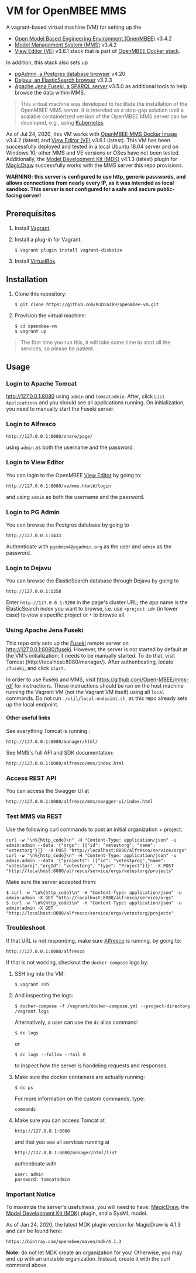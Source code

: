# VM for OpenMBEE MMS

A vagrant-based virtual machine (VM) for setting up the 
* [Open Model Based Engineering Environment (OpenMBEE)][openmbee] v3.4.2
* [Model Management System (MMS)][mms] v3.4.2
* [View Editor (VE)][view-editor] v3.6.1
stack that is part of [OpenMBEE Docker stack][docker-image].

In addition, this stack also sets up
* [pgAdmin, a Postgres database browser][pgadmin] v4.20
* [Dejavu, an ElasticSearch browser][dejavu] v3.2.3
* [Apache Jena Fuseki, a SPARQL server][fuseki] v3.5.0
as additional tools to help browse the data within MMS.

> This virtual machine was developed to facilitate the installation of the OpenMBEE MMS server.
It is intended as a stop-gap solution until a scalable containerized version of the OpenMBEE MMS server can be developed, e.g., using [Kubernetes][kubernetes].

As of Jul 24, 2020, this VM works with [OpenMBEE MMS Docker Image][docker-image] v3.4.2 (latest) and [View Editor (VE)][view-editor] v3.6.1 (latest).  This VM has been successfully deployed and tested in a local Ubuntu 18.04 server and on Windows 10; other MMS and VE versions or OSes have not been tested.  Additionally, the [Model Development Kit (MDK)][mdk] v4.1.3 (latest) plugin for [MagicDraw][magicdraw] successfully works with the MMS server this repo provisions.

**WARNING: this server is configured to use http, generic passwords, and allows connections from nearly every IP, as it was intended as local sandbox. This server is not configured for a safe and secure public-facing server!**

## Prerequisites
1. Install [Vagrant][vagrant].

2. Install a plug-in for Vagrant:
    ```
    $ vagrant plugin install vagrant-disksize
    ```

3. Install [VirtualBox][virtualbox].


## Installation
1. Clone this repository:
    ```
    $ git clone https://github.com/MJDiaz89/openmbee-vm.git
    ```

2. Provision the virtual machine:
    ```
    $ cd openmbee-vm
    $ vagrant up
    ```

> The first time you run this, it will take some time to start all the services, so please be patient.


## Usage

### Login to Apache Tomcat
   http://127.0.0.1:8080
using `admin` and `tomcatadmin`.  After, click `List Applications` and you should see all applications running.  On initialization, you need to manually start the Fuseki server.

### Login to Alfresco
    http://127.0.0.1:8080/share/page/
using `admin` as both the username and the password.

### Login to View Editor
You can login to the OpenMBEE [View Editor][view-editor] by going to:

    http://127.0.0.1:8080/ve/mms.html#/login

and using `admin` as both the username and the password.

### Login to PG Admin
You can browse the Postgres database by going to

    http://127.0.0.1:5433

Authenticate with `pgadmin4@pgadmin.org` as the user and `admin` as the password.

### Login to Dejavu
You can browse the ElasticSearch database through Dejavu by going to

    http://127.0.0.1:1358

Enter `http://127.0.0.1:9200` in the page's cluster URL; the app name is the ElasticSearch index you want to browse, i.e. use `<project id>` (in lower case) to view a specific project or `*` to browse all.

### Using Apache Jena Fuseki
This repo only sets up the [Fuseki][fuseki] remote server on http://127.0.0.1:8080/fuseki.  However, the server is not started by default at the VM's initialization; it needs to be manually started. To do that, visit Tomcat (http://localhost:8080/manager/).  After authenticating, locate `/fuseki`, and click `start.`

In order to use Fuseki and MMS, visit https://github.com/Open-MBEE/mms-rdf for instructions.  Those instructions should be ran on the host machine running the Vagrant VM (not the Vagrant VM itself) using all `local` commands. Do not run `./util/local-endpoint.sh`, as this repo already sets up the local endpoint.

#### Other useful links
See everything Tomcat is running :

    http://127.0.0.1:8080/manager/html/


See MMS's full API and SDK documentation:

    http://127.0.0.1:8080/alfresco/mms/index.html


### Access REST API
You can access the Swagger UI at

    http://127.0.0.1:8080/alfresco/mms/swagger-ui/index.html


### Test MMS via REST 
Use the following curl commands to post an initial organization + project:
```
curl -w "\n%{http_code}\n" -H "Content-Type: application/json" -u admin:admin --data '{"orgs": [{"id": "vetestorg", "name": "vetestorg"}]}' -X POST "http://localhost:8080/alfresco/service/orgs"
curl -w "\n%{http_code}\n" -H "Content-Type: application/json" -u admin:admin --data '{"projects": [{"id": "vetestproj","name": "vetestproj","orgId": "vetestorg", "type": "Project"}]}' -X POST "http://localhost:8080/alfresco/service/orgs/vetestorg/projects"
```

Make sure the server accepted them:
````
$ curl -w "\n%{http_code}\n" -H "Content-Type: application/json" -u admin:admin -X GET "http://localhost:8080/alfresco/service/orgs"
$ curl -w "\n%{http_code}\n" -H "Content-Type: application/json" -u admin:admin -X GET "http://localhost:8080/alfresco/service/orgs/vetestorg/projects"
````


### Troubleshoot
If that URL is not responding, make sure [Alfresco][alfresco] is running, by going to:

    http://127.0.0.1:8080/alfresco

If that is not working, checkout the `docker-compose` logs by:

1. SSH'ing into the VM:

    ```
    $ vagrant ssh
    ```

2. And inspecting the logs:

    ```
    $ docker-compose -f /vagrant/docker-compose.yml --project-directory /vagrant logs
    ```
    
    Alternatively, a user can use the `dc` alias command:
    
    ```
    $ dc logs
    ``` 
    
    or

    ```
    $ dc logs --follow --tail 0
    ```

    to inspect how the server is handeling requests and responses.

3. Make sure the docker containers are actually running:
    ```
    $ dc ps
    ```

    For more information on the custom commands, type:
    
    ```
    commands
    ``` 

4. Make sure you can access Tomcat at
   ```
   http://127.0.0.1:8080
   ```
   and that you see all services running at
   ```
   http://127.0.0.1:8080/manager/html/list
   ```
   authenticate with 
   ```
   user: admin
   password: tomcatadmin
   ```

### Important Notice
To maximize the server's usefulness, you will need to have: [MagicDraw][magicdraw], the
[Model Development Kit (MDK)][mdk] plugin, and a SysML model.

As of Jan 24, 2020, the latest MDK plugin version for MagicDraw is 4.1.3 and can be found here:

    https://bintray.com/openmbee/maven/mdk/4.1.3

**Note:** do not let MDK create an organization for you!  Otherwise, you may end up with an unstable organization.  Instead, create it with the curl command above.


[alfresco]: https://www.alfresco.com/ "Alfresco"
[docker-image]: https://hub.docker.com/r/openmbeeguest/mms-repo/ "OpenMBEE Docker Image"
[kubernetes]: https://kubernetes.io/ "Kubernetes"
[magicdraw]: https://www.nomagic.com/products/magicdraw "MagicDraw"
[mdk]: https://github.com/Open-MBEE/mdk "Model Development Kit"
[mms]: https://github.com/Open-MBEE/mms "Model Management System"
[openmbee]: http://www.openmbee.org/ "OpenMBEE"
[vagrant]: https://www.vagrantup.com/downloads.html "Vagrant"
[view-editor]: https://github.com/Open-MBEE/ve "View Editor"
[virtualbox]: https://www.virtualbox.org/wiki/Downloads "VirtualBox"
[pgadmin]: https://www.pgadmin.org/ "pgAdmin"
[dejavu]: https://opensource.appbase.io/dejavu/ "Dejavu"
[fuseki]: https://jena.apache.org/documentation/fuseki2/ "fuseki"
